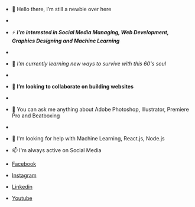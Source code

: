 - 👋 Hello there, I’m still a newbie over here
- 
- ⚡ ***I’m interested in Social Media Managing, Web Development, Graphics Designing and Machine Learning***
- 
- 🌱 *I’m currently learning new ways to survive with this 60's soul* 
- 
- 💞️ **I’m looking to collaborate on building websites**
- 
- 💬 You can ask me anything about Adobe Photoshop, Illustrator, Premiere Pro and Beatboxing
- 
- 🤔 I'm looking for help with Machine Learning, React.js, Node.js

- 📫 I'm always active on Social Media       
-    [Facebook](https://www.facebook.com/kreaturefx/)
-    [Instagram](https://www.instagram.com/kreaturecaged_fx/)
-    [Linkedin](https://www.linkedin.com/in/kreaturefxofficial/)
-    [Youtube](https://www.youtube.com/c/BeatboxBangladeshOfficial/videos)

<!---
KreatureFX/KreatureFX is a ✨ special ✨ repository because its `README.md` (this file) appears on your GitHub profile.
You can click the Preview link to take a look at your changes.
--->
